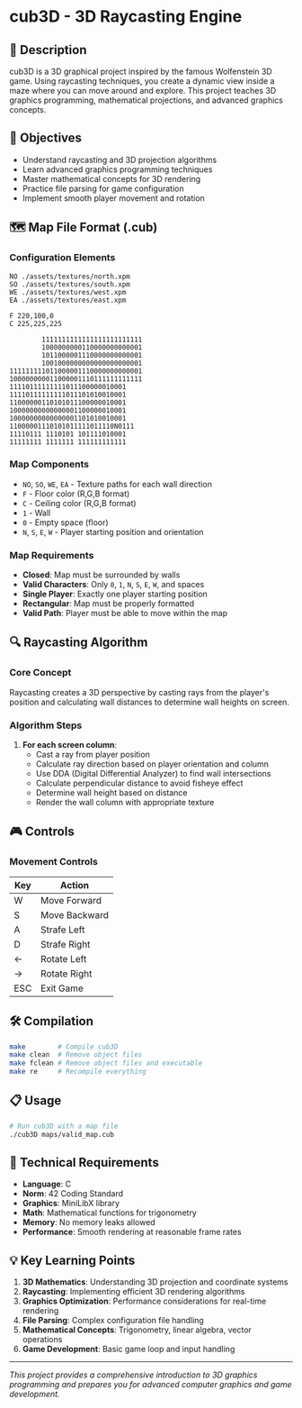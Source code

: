 # cub3D - 3D Raycasting Engine

## 📖 Description

cub3D is a 3D graphical project inspired by the famous Wolfenstein 3D game. Using raycasting techniques, you create a dynamic view inside a maze where you can move around and explore. This project teaches 3D graphics programming, mathematical projections, and advanced graphics concepts.

## 🎯 Objectives

- Understand raycasting and 3D projection algorithms
- Learn advanced graphics programming techniques
- Master mathematical concepts for 3D rendering
- Practice file parsing for game configuration
- Implement smooth player movement and rotation

## 🗺 Map File Format (.cub)

### Configuration Elements
```
NO ./assets/textures/north.xpm
SO ./assets/textures/south.xpm
WE ./assets/textures/west.xpm
EA ./assets/textures/east.xpm

F 220,100,0
C 225,225,225

        1111111111111111111111111
        1000000000110000000000001
        1011000001110000000000001
        1001000000000000000000001
111111111011000001110000000000001
100000000011000001110111111111111
11110111111111011100000010001
11110111111111011101010010001
11000000110101011100000010001
10000000000000001100000010001
10000000000000001101010010001
11000001110101011111011110N0111
11110111 1110101 101111010001
11111111 1111111 111111111111
```

### Map Components
- `NO`, `SO`, `WE`, `EA` - Texture paths for each wall direction
- `F` - Floor color (R,G,B format)
- `C` - Ceiling color (R,G,B format)
- `1` - Wall
- `0` - Empty space (floor)
- `N`, `S`, `E`, `W` - Player starting position and orientation

### Map Requirements
- **Closed**: Map must be surrounded by walls
- **Valid Characters**: Only `0`, `1`, `N`, `S`, `E`, `W`, and spaces
- **Single Player**: Exactly one player starting position
- **Rectangular**: Map must be properly formatted
- **Valid Path**: Player must be able to move within the map

## 🔍 Raycasting Algorithm

### Core Concept
Raycasting creates a 3D perspective by casting rays from the player's position and calculating wall distances to determine wall heights on screen.

### Algorithm Steps
1. **For each screen column**:
   - Cast a ray from player position
   - Calculate ray direction based on player orientation and column
   - Use DDA (Digital Differential Analyzer) to find wall intersections
   - Calculate perpendicular distance to avoid fisheye effect
   - Determine wall height based on distance
   - Render the wall column with appropriate texture

## 🎮 Controls

### Movement Controls
| Key | Action |
|-----|--------|
| W | Move Forward |
| S | Move Backward |
| A | Strafe Left |
| D | Strafe Right |
| ← | Rotate Left |
| → | Rotate Right |
| ESC | Exit Game |

## 🛠 Compilation

```bash
make        # Compile cub3D
make clean  # Remove object files
make fclean # Remove object files and executable
make re     # Recompile everything
```

## 📋 Usage

```bash
# Run cub3D with a map file
./cub3D maps/valid_map.cub
```

## 📏 Technical Requirements

- **Language**: C
- **Norm**: 42 Coding Standard
- **Graphics**: MiniLibX library
- **Math**: Mathematical functions for trigonometry
- **Memory**: No memory leaks allowed
- **Performance**: Smooth rendering at reasonable frame rates

## 💡 Key Learning Points

1. **3D Mathematics**: Understanding 3D projection and coordinate systems
2. **Raycasting**: Implementing efficient 3D rendering algorithms
3. **Graphics Optimization**: Performance considerations for real-time rendering
4. **File Parsing**: Complex configuration file handling
5. **Mathematical Concepts**: Trigonometry, linear algebra, vector operations
6. **Game Development**: Basic game loop and input handling

---

*This project provides a comprehensive introduction to 3D graphics programming and prepares you for advanced computer graphics and game development.*